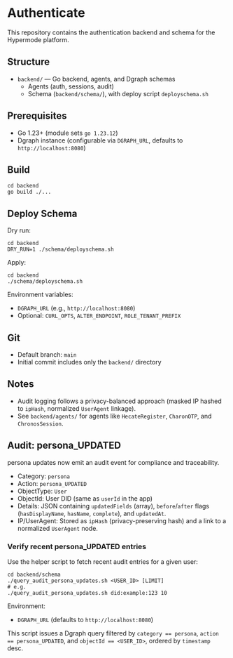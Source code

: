 # Authenticate

This repository contains the authentication backend and schema for the Hypermode platform.

## Structure

- `backend/` — Go backend, agents, and Dgraph schemas
  - Agents (auth, sessions, audit)
  - Schema (`backend/schema/`), with deploy script `deployschema.sh`

## Prerequisites

- Go 1.23+ (module sets `go 1.23.12`)
- Dgraph instance (configurable via `DGRAPH_URL`, defaults to `http://localhost:8080`)

## Build

```
cd backend
go build ./...
```

## Deploy Schema

Dry run:

```
cd backend
DRY_RUN=1 ./schema/deployschema.sh
```

Apply:

```
cd backend
./schema/deployschema.sh
```

Environment variables:

- `DGRAPH_URL` (e.g., `http://localhost:8080`)
- Optional: `CURL_OPTS`, `ALTER_ENDPOINT`, `ROLE_TENANT_PREFIX`

## Git

- Default branch: `main`
- Initial commit includes only the `backend/` directory

## Notes

- Audit logging follows a privacy-balanced approach (masked IP hashed to `ipHash`, normalized `UserAgent` linkage).
- See `backend/agents/` for agents like `HecateRegister`, `CharonOTP`, and `ChronosSession`.

## Audit: persona_UPDATED

persona updates now emit an audit event for compliance and traceability.

- Category: `persona`
- Action: `persona_UPDATED`
- ObjectType: `User`
- ObjectId: User DID (same as `userId` in the app)
- Details: JSON containing `updatedFields` (array), `before`/`after` flags (`hasDisplayName`, `hasName`, `complete`), and `updatedAt`.
- IP/UserAgent: Stored as `ipHash` (privacy-preserving hash) and a link to a normalized `UserAgent` node.

### Verify recent persona_UPDATED entries

Use the helper script to fetch recent audit entries for a given user:

```
cd backend/schema
./query_audit_persona_updates.sh <USER_ID> [LIMIT]
# e.g.
./query_audit_persona_updates.sh did:example:123 10
```

Environment:

- `DGRAPH_URL` (defaults to `http://localhost:8080`)

This script issues a Dgraph query filtered by `category == persona`, `action == persona_UPDATED`, and `objectId == <USER_ID>`, ordered by `timestamp` desc.
